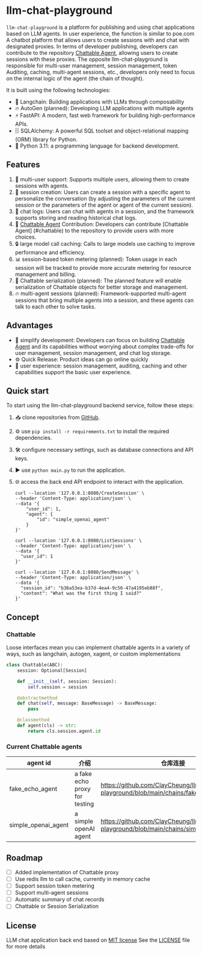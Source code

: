 # llm-chat-playground

`llm-chat-playground` is a platform for publishing and using chat applications based on LLM agents. In user experience,
the function is similar to poe.com
A chatbot platform that allows users to create sessions with and chat with designated proxies. In terms of developer
publishing, developers can contribute to the repository
[Chattable Agent](#chattable), allowing users to create sessions with these proxies. The opposite llm-chat-playground is
responsible for multi-user management, session management, token
Auditing, caching, multi-agent sessions, etc., developers only need to focus on the internal logic of the agent (the
chain of thought).

It is built using the following technologies:

- 🧠 Langchain: Building applications with LLMs through composability
- 🔥 AutoGen (planned): Developing LLM applications with multiple agents
- ⚡️ FastAPI: A modern, fast web framework for building high-performance APIs.
- 🗄 SQLAlchemy: A powerful SQL toolset and object-relational mapping (ORM) library for Python.
- 🐍 Python 3.11: a programming language for backend development.

## Features

1. 🤝 multi-user support: Supports multiple users, allowing them to create sessions with agents.
2. 📇 session creation: Users can create a session with a specific agent to personalize the conversation (by adjusting
   the parameters of the current session or the parameters of the agent or agent of the current session).
3. 💬 chat logs: Users can chat with agents in a session, and the framework supports storing and reading historical chat
   logs.
4. 🤖 [Chattable Agent](#chattable) Contribution: Developers can contribute [Chattable Agent] (#chattable) to the
   repository to provide users with more choices.
5. 🔒 large model call caching: Calls to large models use caching to improve performance and efficiency.
6. 📊 session-based token metering (planned): Token usage in each session will be tracked to provide more accurate
   metering for resource management and billing.
7. 📂 Chattable serialization (planned): The planned feature will enable serialization of Chattable objects for better
   storage and management.
8. 🔥 multi-agent sessions (planned): Framework-supported multi-agent sessions that bring multiple agents into a session,
   and these agents can talk to each other to solve tasks.

## Advantages

- 🚀 simplify development: Developers can focus on building [Chattable Agent](#chattable) and its capabilities without
  worrying about complex trade-offs for user management, session management, and chat log storage.
- ⚙️ Quick Release: Product ideas can go online quickly
- 🌟 user experience: session management, auditing, caching and other capabilities support the basic user experience.

## Quick start

To start using the llm-chat-playground backend service, follow these steps:

1. 📥 clone repositories from [GitHub](https://github.com/ClayCheung/llm-chat-playground).
2. ⚙️ use `pip install -r requirements.txt` to install the required dependencies.
3. 🛠 configure necessary settings, such as database connections and API keys.
4. ▶️ use `python main.py` to run the application.
5. 🌐 access the back end API endpoint to interact with the application.

    ```shell
    curl --location '127.0.0.1:8080/CreateSession' \
    --header 'Content-Type: application/json' \
    --data '{
        "user_id": 1,
        "agent": {
            "id": "simple_openai_agent"
        }
    }'
    ```

    ```shell
    curl --location '127.0.0.1:8080/ListSessions' \
    --header 'Content-Type: application/json' \
    --data '{
      "user_id": 1
    }'
    ```

    ```shell
    curl --location '127.0.0.1:8080/SendMessage' \
    --header 'Content-Type: application/json' \
    --data '{
      "session_id": "b36a53ea-b37d-4ea4-9c56-47a4195eb88f",
      "content": "What was the first thing I said?"
    }'
    ```

## Concept

### Chattable

Loose interfaces mean you can implement chattable agents in a variety of ways, such as langchain, autogen, xagent, or
custom implementations

```python
class Chattable(ABC):
    session: Optional[Session]

    def __init__(self, session: Session):
        self.session = session

    @abstractmethod
    def chat(self, message: BaseMessage) -> BaseMessage:
        pass

    @classmethod
    def agent(cls) -> str:
        return cls.session.agent.id
```

### Current Chattable agents

| agent id            | 介绍                            | 仓库连接                                                                                   |
|---------------------|-------------------------------|----------------------------------------------------------------------------------------|
| fake_echo_agent     | a fake echo proxy for testing | https://github.com/ClayCheung/llm-chat-playground/blob/main/chains/fake_echo_agent     |
| simple_openai_agent | a simple openAI agent         | https://github.com/ClayCheung/llm-chat-playground/blob/main/chains/simple_openai_agent |

## Roadmap

- [ ] Added implementation of Chattable proxy
- [ ] Use redis llm to call cache, currently in memory cache
- [ ] Support session token metering
- [ ] Support multi-agent sessions
- [ ] Automatic summary of chat records
- [ ] Chattable or Session Serialization

## License

LLM chat application back end based on [MIT license](https://opensource.org/licenses/MIT)
See the [LICENSE](https://github.com/ClayCheung/llm-chat-playground/blob/main/LICENSE) file for more details